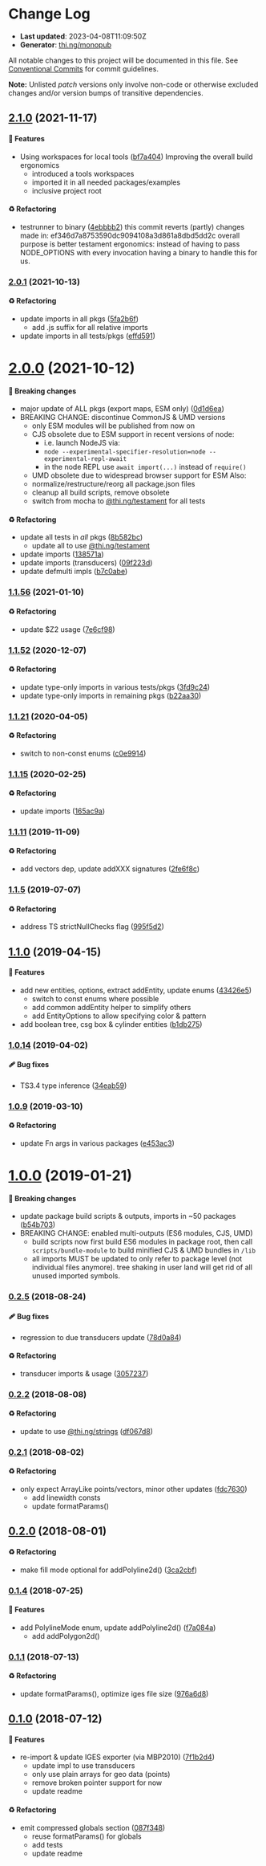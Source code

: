 # Change Log

- **Last updated**: 2023-04-08T11:09:50Z
- **Generator**: [thi.ng/monopub](https://thi.ng/monopub)

All notable changes to this project will be documented in this file.
See [Conventional Commits](https://conventionalcommits.org/) for commit guidelines.

**Note:** Unlisted _patch_ versions only involve non-code or otherwise excluded changes
and/or version bumps of transitive dependencies.

## [2.1.0](https://github.com/thi-ng/umbrella/tree/@thi.ng/iges@2.1.0) (2021-11-17)

#### 🚀 Features

- Using workspaces for local tools ([bf7a404](https://github.com/thi-ng/umbrella/commit/bf7a404))
  Improving the overall build ergonomics
  - introduced a tools workspaces
  - imported it in all needed packages/examples
  - inclusive project root

#### ♻️ Refactoring

- testrunner to binary ([4ebbbb2](https://github.com/thi-ng/umbrella/commit/4ebbbb2))
  this commit reverts (partly) changes made in:
  ef346d7a8753590dc9094108a3d861a8dbd5dd2c
  overall purpose is better testament ergonomics:
  instead of having to pass NODE_OPTIONS with every invocation
  having a binary to handle this for us.

### [2.0.1](https://github.com/thi-ng/umbrella/tree/@thi.ng/iges@2.0.1) (2021-10-13)

#### ♻️ Refactoring

- update imports in all pkgs ([5fa2b6f](https://github.com/thi-ng/umbrella/commit/5fa2b6f))
  - add .js suffix for all relative imports
- update imports in all tests/pkgs ([effd591](https://github.com/thi-ng/umbrella/commit/effd591))

# [2.0.0](https://github.com/thi-ng/umbrella/tree/@thi.ng/iges@2.0.0) (2021-10-12)

#### 🛑 Breaking changes

- major update of ALL pkgs (export maps, ESM only) ([0d1d6ea](https://github.com/thi-ng/umbrella/commit/0d1d6ea))
- BREAKING CHANGE: discontinue CommonJS & UMD versions
  - only ESM modules will be published from now on
  - CJS obsolete due to ESM support in recent versions of node:
    - i.e. launch NodeJS via:
    - `node --experimental-specifier-resolution=node --experimental-repl-await`
    - in the node REPL use `await import(...)` instead of `require()`
  - UMD obsolete due to widespread browser support for ESM
  Also:
  - normalize/restructure/reorg all package.json files
  - cleanup all build scripts, remove obsolete
  - switch from mocha to [@thi.ng/testament](https://github.com/thi-ng/umbrella/tree/main/packages/testament) for all tests

#### ♻️ Refactoring

- update all tests in _all_ pkgs ([8b582bc](https://github.com/thi-ng/umbrella/commit/8b582bc))
  - update all to use [@thi.ng/testament](https://github.com/thi-ng/umbrella/tree/main/packages/testament)
- update imports ([138571a](https://github.com/thi-ng/umbrella/commit/138571a))
- update imports (transducers) ([09f223d](https://github.com/thi-ng/umbrella/commit/09f223d))
- update defmulti impls ([b7c0abe](https://github.com/thi-ng/umbrella/commit/b7c0abe))

### [1.1.56](https://github.com/thi-ng/umbrella/tree/@thi.ng/iges@1.1.56) (2021-01-10)

#### ♻️ Refactoring

- update $Z2 usage ([7e6cf98](https://github.com/thi-ng/umbrella/commit/7e6cf98))

### [1.1.52](https://github.com/thi-ng/umbrella/tree/@thi.ng/iges@1.1.52) (2020-12-07)

#### ♻️ Refactoring

- update type-only imports in various tests/pkgs ([3fd9c24](https://github.com/thi-ng/umbrella/commit/3fd9c24))
- update type-only imports in remaining pkgs ([b22aa30](https://github.com/thi-ng/umbrella/commit/b22aa30))

### [1.1.21](https://github.com/thi-ng/umbrella/tree/@thi.ng/iges@1.1.21) (2020-04-05)

#### ♻️ Refactoring

- switch to non-const enums ([c0e9914](https://github.com/thi-ng/umbrella/commit/c0e9914))

### [1.1.15](https://github.com/thi-ng/umbrella/tree/@thi.ng/iges@1.1.15) (2020-02-25)

#### ♻️ Refactoring

- update imports ([165ac9a](https://github.com/thi-ng/umbrella/commit/165ac9a))

### [1.1.11](https://github.com/thi-ng/umbrella/tree/@thi.ng/iges@1.1.11) (2019-11-09)

#### ♻️ Refactoring

- add vectors dep, update addXXX signatures ([2fe6f8c](https://github.com/thi-ng/umbrella/commit/2fe6f8c))

### [1.1.5](https://github.com/thi-ng/umbrella/tree/@thi.ng/iges@1.1.5) (2019-07-07)

#### ♻️ Refactoring

- address TS strictNullChecks flag ([995f5d2](https://github.com/thi-ng/umbrella/commit/995f5d2))

## [1.1.0](https://github.com/thi-ng/umbrella/tree/@thi.ng/iges@1.1.0) (2019-04-15)

#### 🚀 Features

- add new entities, options, extract addEntity, update enums ([43426e5](https://github.com/thi-ng/umbrella/commit/43426e5))
  - switch to const enums where possible
  - add common addEntity helper to simplify others
  - add EntityOptions to allow specifying color & pattern
- add boolean tree, csg box & cylinder entities ([b1db275](https://github.com/thi-ng/umbrella/commit/b1db275))

### [1.0.14](https://github.com/thi-ng/umbrella/tree/@thi.ng/iges@1.0.14) (2019-04-02)

#### 🩹 Bug fixes

- TS3.4 type inference ([34eab59](https://github.com/thi-ng/umbrella/commit/34eab59))

### [1.0.9](https://github.com/thi-ng/umbrella/tree/@thi.ng/iges@1.0.9) (2019-03-10)

#### ♻️ Refactoring

- update Fn args in various packages ([e453ac3](https://github.com/thi-ng/umbrella/commit/e453ac3))

# [1.0.0](https://github.com/thi-ng/umbrella/tree/@thi.ng/iges@1.0.0) (2019-01-21)

#### 🛑 Breaking changes

- update package build scripts & outputs, imports in ~50 packages ([b54b703](https://github.com/thi-ng/umbrella/commit/b54b703))
- BREAKING CHANGE: enabled multi-outputs (ES6 modules, CJS, UMD)
  - build scripts now first build ES6 modules in package root, then call
    `scripts/bundle-module` to build minified CJS & UMD bundles in `/lib`
  - all imports MUST be updated to only refer to package level
    (not individual files anymore). tree shaking in user land will get rid of
    all unused imported symbols.

### [0.2.5](https://github.com/thi-ng/umbrella/tree/@thi.ng/iges@0.2.5) (2018-08-24)

#### 🩹 Bug fixes

- regression to due transducers update ([78d0a84](https://github.com/thi-ng/umbrella/commit/78d0a84))

#### ♻️ Refactoring

- transducer imports & usage ([3057237](https://github.com/thi-ng/umbrella/commit/3057237))

### [0.2.2](https://github.com/thi-ng/umbrella/tree/@thi.ng/iges@0.2.2) (2018-08-08)

#### ♻️ Refactoring

- update to use [@thi.ng/strings](https://github.com/thi-ng/umbrella/tree/main/packages/strings) ([df067d8](https://github.com/thi-ng/umbrella/commit/df067d8))

### [0.2.1](https://github.com/thi-ng/umbrella/tree/@thi.ng/iges@0.2.1) (2018-08-02)

#### ♻️ Refactoring

- only expect ArrayLike points/vectors, minor other updates ([fdc7630](https://github.com/thi-ng/umbrella/commit/fdc7630))
  - add linewidth consts
  - update formatParams()

## [0.2.0](https://github.com/thi-ng/umbrella/tree/@thi.ng/iges@0.2.0) (2018-08-01)

#### ♻️ Refactoring

- make fill mode optional for addPolyline2d() ([3ca2cbf](https://github.com/thi-ng/umbrella/commit/3ca2cbf))

### [0.1.4](https://github.com/thi-ng/umbrella/tree/@thi.ng/iges@0.1.4) (2018-07-25)

#### 🚀 Features

- add PolylineMode enum, update addPolyline2d() ([f7a084a](https://github.com/thi-ng/umbrella/commit/f7a084a))
  - add addPolygon2d()

### [0.1.1](https://github.com/thi-ng/umbrella/tree/@thi.ng/iges@0.1.1) (2018-07-13)

#### ♻️ Refactoring

- update formatParams(), optimize iges file size ([976a6d8](https://github.com/thi-ng/umbrella/commit/976a6d8))

## [0.1.0](https://github.com/thi-ng/umbrella/tree/@thi.ng/iges@0.1.0) (2018-07-12)

#### 🚀 Features

- re-import & update IGES exporter (via MBP2010) ([7f1b2d4](https://github.com/thi-ng/umbrella/commit/7f1b2d4))
  - update impl to use transducers
  - only use plain arrays for geo data (points)
  - remove broken pointer support for now
  - update readme

#### ♻️ Refactoring

- emit compressed globals section ([087f348](https://github.com/thi-ng/umbrella/commit/087f348))
  - reuse formatParams() for globals
  - add tests
  - update readme
